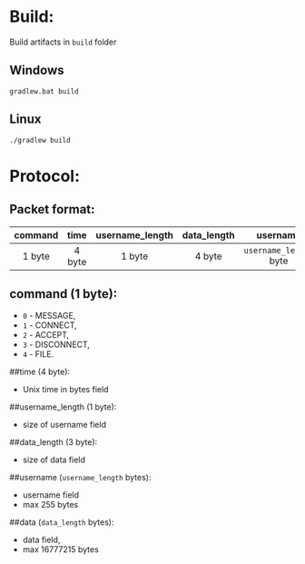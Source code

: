 # Build:

Build artifacts in `build` folder

## Windows
`gradlew.bat build`

## Linux
`./gradlew build`

# Protocol:

## Packet format:

| command |  time  | username_length | data_length |        username        |        data        |
|:-------:|:------:|:---------------:|:-----------:|:----------------------:|:------------------:|
| 1 byte  | 4 byte |     1 byte      |   4 byte    | `username_length` byte | `data_length` byte |


## command (1 byte):

- `0` - MESSAGE,
- `1` - CONNECT,
- `2` - ACCEPT,
- `3` - DISCONNECT,
- `4` - FILE.

##time (4 byte):
- Unix time in bytes field

##username_length (1 byte):
- size of username field

##data_length (3 byte):
- size of data field

##username (`username_length` bytes):
- username field
- max 255 bytes

##data (`data_length` bytes):
- data field,
- max 16777215 bytes

